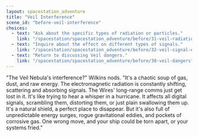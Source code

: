 ```yaml
---
layout: spacestation_adventure
title: "Veil Interference"
scene_id: "before-veil-interference"
choices:
  - text: "Ask about the specific types of radiation or particles."
    link: "/spacestation/spacestation_adventure/before/31-veil-radiation-particles"
  - text: "Inquire about the effect on different types of signals."
    link: "/spacestation/spacestation_adventure/before/32-veil-signal-effect"
  - text: "Return to discussing Veil dangers."
    link: "/spacestation/spacestation_adventure/before/30-veil-dangers"
---
```


"The Veil Nebula's interference?" Wilkins nods. "It's a chaotic soup of gas, dust, and raw energy. The electromagnetic radiation is constantly shifting, scattering and absorbing signals. The Wires' long-range comms just get lost in it. It's like trying to hear a whisper in a hurricane. It affects all digital signals, scrambling them, distorting them, or just plain swallowing them up. It's a natural shield, a perfect place to disappear. But it's also full of unpredictable energy surges, rogue gravitational eddies, and pockets of corrosive gas. One wrong move, and your ship could be torn apart, or your systems fried."

